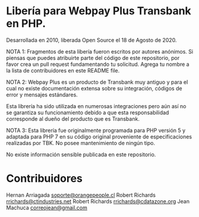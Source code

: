 # Libería para Webpay Plus Transbank en PHP.
 Desarrollada en 2010,
 liberada Open Source el 18 de Agosto de 2020.

NOTA 1: Fragmentos de esta libería fueron escritos por autores anónimos.
Si piensas que puedes atribuirte parte del código de este repositorio, por favor crea un pull request fundamentando tu solicitud. Agrega tu nombre a la lista de contribuidores en este README file.

NOTA 2: Webpay Plus es un producto de Transbank muy antiguo y para el cual no existe documentación extensa sobre su integración, códigos de error y mensajes estándares. 

Esta librería ha sido utilizada en numerosas integraciones pero aún así no se garantiza su funcionamiento debido a que esta responsabilidad corresponde al dueño del producto que es Transbank. 

NOTA 3: Esta librería fue originalmente programada para PHP versión 5 y adaptada para PHP 7 en su código original proveniente de especificaciones realizadas por TBK. No posee mantenimiento de ningún tipo.

No existe información sensible publicada en este repositorio. 

# Contribuidores

Hernan Arriagada <soporte@orangepeople.cl> 
Robert Richards <rrichards@ctindustries.net> 
Robert Richards <rrichards@cdatazone.org>
Jean Machuca <correojean@gmail.com>

